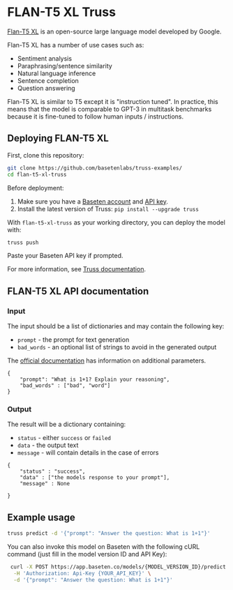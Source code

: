 # FLAN-T5 XL Truss

[Flan-T5 XL](https://huggingface.co/google/flan-t5-xl?text=Q%3A+%28+False+or+not+False+or+False+%29+is%3F+A%3A+Let%27s+think+step+by+step) is an open-source large language model developed by Google.

Flan-T5 XL has a number of use cases such as:

- Sentiment analysis
- Paraphrasing/sentence similarity
- Natural language inference
- Sentence completion
- Question answering

Flan-T5 XL is similar to T5 except it is "instruction tuned". In practice, this means that the model is comparable to GPT-3 in multitask benchmarks because it is fine-tuned to follow human inputs / instructions.

## Deploying FLAN-T5 XL

First, clone this repository:

```sh
git clone https://github.com/basetenlabs/truss-examples/
cd flan-t5-xl-truss
```

Before deployment:

1. Make sure you have a [Baseten account](https://app.baseten.co/signup) and [API key](https://app.baseten.co/settings/account/api_keys).
2. Install the latest version of Truss: `pip install --upgrade truss`

With `flan-t5-xl-truss` as your working directory, you can deploy the model with:

```sh
truss push
```

Paste your Baseten API key if prompted.

For more information, see [Truss documentation](https://truss.baseten.co).

## FLAN-T5 XL API documentation

### Input

The input should be a list of dictionaries and may contain the following key:

- `prompt` - the prompt for text generation
- `bad_words` - an optional list of strings to avoid in the generated output

The [official documentation](https://huggingface.co/docs/transformers/main/en/main_classes/text_generation#transformers.generation_utils.GenerationMixin.generate) has information on additional parameters.

```
{
    "prompt": "What is 1+1? Explain your reasoning",
    "bad_words" : ["bad", "word"]
}
```

### Output

The result will be a dictionary containing:

- `status` - either `success` or `failed`
- `data` - the output text
- `message` - will contain details in the case of errors

```
{
    "status" : "success",
    "data" : ["the models response to your prompt"],
    "message" : None

}
```

## Example usage

```sh
truss predict -d '{"prompt": "Answer the question: What is 1+1"}'
```

You can also invoke this model on Baseten with the following cURL command (just fill in the model version ID and API Key):

```bash
 curl -X POST https://app.baseten.co/models/{MODEL_VERSION_ID}/predict \
  -H 'Authorization: Api-Key {YOUR_API_KEY}' \
  -d '{"prompt": "Answer the question: What is 1+1"}'
```
